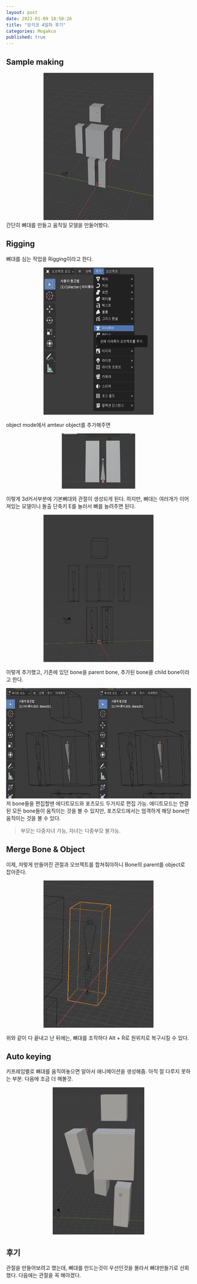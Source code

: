 ```yaml
---
layout: post
date: 2021-01-09 18:58:28
title: "모각코 4일차 후기"
categories: Mogakco
published: true
---
```


## Sample making

<center><img src="/assets/images/2021-01-09-19-52-59.png" width="300" height="400" alt="UV editor"/></center>
간단히 뼈대를 만들고 움직일 모델을 만들어봤다.

## Rigging

뼈대를 심는 작업을 Rigging이라고 한다.

<center><img src="/assets/images/2021-01-09-20-11-41.png" width="300" height="400" alt="UV editor"/></center>

object mode에서 amteur object를 추가해주면

<center><img src="/assets/images/2021-01-09-20-12-21.png" width="200" height="150" alt="UV editor"/></center>

이렇게 3d커서부분에 기본뼈대와 관절이 생성되게 된다.
하지만, 뼈대는 여러개가 이어져있는 모델이니
돌출 단축키 E를 눌러서 뼈를 늘려주면 된다.

<center><img src="/assets/images/2021-01-09-20-49-46.png" width="300" height="400" alt="UV editor"/></center>

이렇게 추가했고, 기존에 있던 bone을 parent bone, 추가된 bone을 child bone이라고 한다.

<div style="float: left; width: 50%"><img src="/assets/images/1.gif" height="300" alt="front view"/></div>

<div style="float: left; width: 50%"><img src="/assets/images/2.gif" height="300" alt="back view"/></div>

저 bone들을 편집할땐 에디트모드와 포즈모드 두가지로 편집 가능. 
에디트모드는 연결된 모든 bone들이 움직이는 것을 볼 수 있지만, 포즈모드에서는 엄격하게 해당 bone만 움직이는 것을 볼 수 있다.

> 부모는 다중자녀 가능, 자녀는 다중부모 불가능.

## Merge Bone & Object

이제, 저렇게 만들어진 관절과 오브젝트를 합쳐줘야하니 Bone의 parent를 object로 잡아준다.

<center><img src="/assets/images/3.gif" width="300" height="400" alt="UV editor"/></center>

위와 같이 다 끝내고 난 뒤에는, 뼈대를 조작하다 Alt + R로 원위치로 복구시킬 수 있다.

## Auto keying

키프레임별로 뼈대를 움직여놓으면 알아서 애니메이션을 생성해줌.
아직 잘 다루지 못하는 부분. 다음에 조금 더 해볼것.

<center><img src="/assets/images/4.gif" width="250" height="400" alt="UV editor"/></center>

## 후기

관절을 만들어보려고 했는데, 뼈대를 만드는것이 우선인것을 몰라서 뼈대만들기로 선회했다. 다음에는 관절을 꼭 해야겠다.

